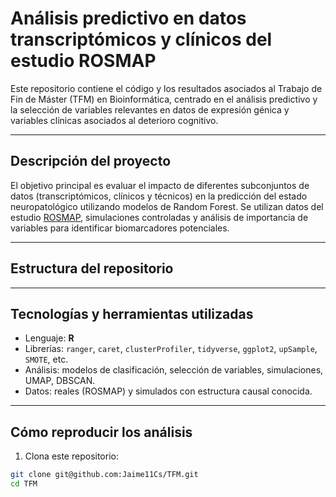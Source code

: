# Análisis predictivo en datos transcriptómicos y clínicos del estudio ROSMAP

Este repositorio contiene el código y los resultados asociados al Trabajo de Fin de Máster (TFM) en Bioinformática, centrado en el análisis predictivo y la selección de variables relevantes en datos de expresión génica y variables clínicas asociados al deterioro cognitivo.

---

## Descripción del proyecto

El objetivo principal es evaluar el impacto de diferentes subconjuntos de datos (transcriptómicos, clínicos y técnicos) en la predicción del estado neuropatológico utilizando modelos de Random Forest. Se utilizan datos del estudio [ROSMAP](https://www.radc.rush.edu/), simulaciones controladas y análisis de importancia de variables para identificar biomarcadores potenciales.

---

## Estructura del repositorio

---

## Tecnologías y herramientas utilizadas

- Lenguaje: **R**
- Librerías: `ranger`, `caret`, `clusterProfiler`, `tidyverse`, `ggplot2`, `upSample`, `SMOTE`, etc.
- Análisis: modelos de clasificación, selección de variables, simulaciones, UMAP, DBSCAN.
- Datos: reales (ROSMAP) y simulados con estructura causal conocida.

---

## Cómo reproducir los análisis

1. Clona este repositorio:

```bash
git clone git@github.com:Jaime11Cs/TFM.git
cd TFM
